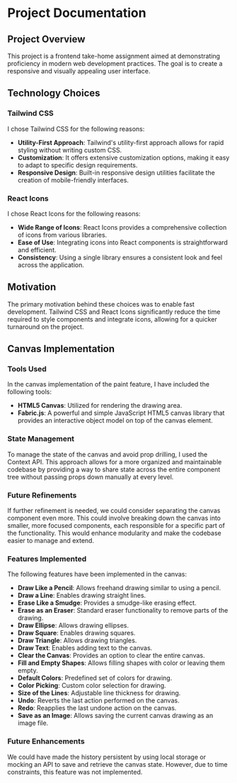 # Project Documentation

## Project Overview

This project is a frontend take-home assignment aimed at demonstrating proficiency in modern web development practices. The goal is to create a responsive and visually appealing user interface.

## Technology Choices

### Tailwind CSS

I chose Tailwind CSS for the following reasons:

- **Utility-First Approach**: Tailwind's utility-first approach allows for rapid styling without writing custom CSS.
- **Customization**: It offers extensive customization options, making it easy to adapt to specific design requirements.
- **Responsive Design**: Built-in responsive design utilities facilitate the creation of mobile-friendly interfaces.

### React Icons

I chose React Icons for the following reasons:

- **Wide Range of Icons**: React Icons provides a comprehensive collection of icons from various libraries.
- **Ease of Use**: Integrating icons into React components is straightforward and efficient.
- **Consistency**: Using a single library ensures a consistent look and feel across the application.

## Motivation

The primary motivation behind these choices was to enable fast development. Tailwind CSS and React Icons significantly reduce the time required to style components and integrate icons, allowing for a quicker turnaround on the project.

## Canvas Implementation

### Tools Used

In the canvas implementation of the paint feature, I have included the following tools:

- **HTML5 Canvas**: Utilized for rendering the drawing area.
- **Fabric.js**: A powerful and simple JavaScript HTML5 canvas library that provides an interactive object model on top of the canvas element.

### State Management

To manage the state of the canvas and avoid prop drilling, I used the Context API. This approach allows for a more organized and maintainable codebase by providing a way to share state across the entire component tree without passing props down manually at every level.

### Future Refinements

If further refinement is needed, we could consider separating the canvas component even more. This could involve breaking down the canvas into smaller, more focused components, each responsible for a specific part of the functionality. This would enhance modularity and make the codebase easier to manage and extend.

### Features Implemented

The following features have been implemented in the canvas:

- **Draw Like a Pencil**: Allows freehand drawing similar to using a pencil.
- **Draw a Line**: Enables drawing straight lines.
- **Erase Like a Smudge**: Provides a smudge-like erasing effect.
- **Erase as an Eraser**: Standard eraser functionality to remove parts of the drawing.
- **Draw Ellipse**: Allows drawing ellipses.
- **Draw Square**: Enables drawing squares.
- **Draw Triangle**: Allows drawing triangles.
- **Draw Text**: Enables adding text to the canvas.
- **Clear the Canvas**: Provides an option to clear the entire canvas.
- **Fill and Empty Shapes**: Allows filling shapes with color or leaving them empty.
- **Default Colors**: Predefined set of colors for drawing.
- **Color Picking**: Custom color selection for drawing.
- **Size of the Lines**: Adjustable line thickness for drawing.
- **Undo**: Reverts the last action performed on the canvas.
- **Redo**: Reapplies the last undone action on the canvas.
- **Save as an Image**: Allows saving the current canvas drawing as an image file.

### Future Enhancements

We could have made the history persistent by using local storage or mocking an API to save and retrieve the canvas state. However, due to time constraints, this feature was not implemented.
